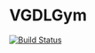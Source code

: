 # VGDLGym

[![Build Status](https://github.com/belledon/VGDLGym.jl/actions/workflows/CI.yml/badge.svg?branch=main)](https://github.com/belledon/VGDLGym.jl/actions/workflows/CI.yml?query=branch%3Amain)
